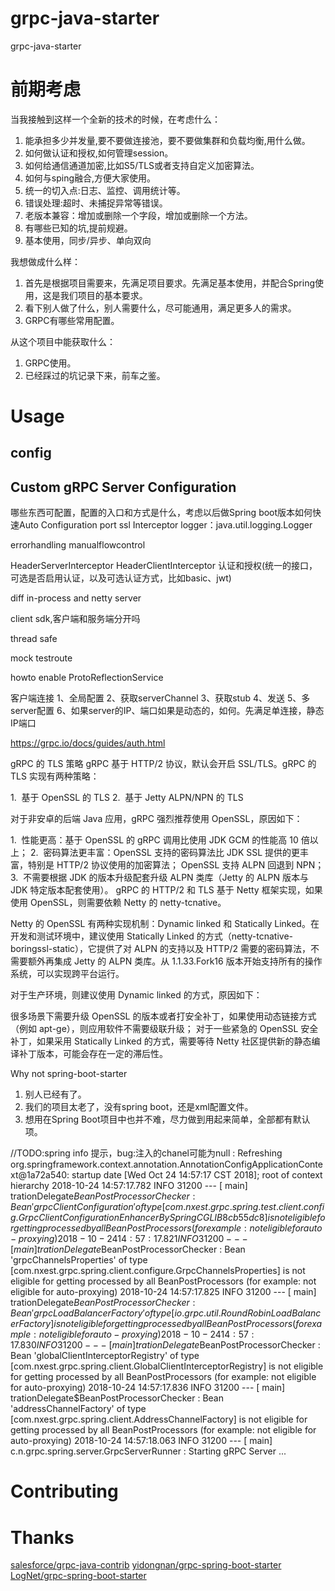 # grpc-java-starter
grpc-java-starter

# 前期考虑
当我接触到这样一个全新的技术的时候，在考虑什么：
1. 能承担多少并发量,要不要做连接池，要不要做集群和负载均衡,用什么做。
2. 如何做认证和授权,如何管理session。
3. 如何给通信通道加密,比如S5/TLS或者支持自定义加密算法。
4. 如何与sping融合,方便大家使用。
5. 统一的切入点:日志、监控、调用统计等。
6. 错误处理:超时、未捕捉异常等错误。
7. 老版本兼容：增加或删除一个字段，增加或删除一个方法。
8. 有哪些已知的坑,提前规避。
9. 基本使用，同步/异步、单向双向

我想做成什么样：
1. 首先是根据项目需要来，先满足项目要求。先满足基本使用，并配合Spring使用，这是我们项目的基本要求。
2. 看下别人做了什么，别人需要什么，尽可能通用，满足更多人的需求。
3. GRPC有哪些常用配置。

从这个项目中能获取什么：
1. GRPC使用。
2. 已经踩过的坑记录下来，前车之鉴。


# Usage

## config
## Custom gRPC Server Configuration

哪些东西可配置，配置的入口和方式是什么，考虑以后做Spring boot版本如何快速Auto Configuration
port
ssl
Interceptor
logger：java.util.logging.Logger


errorhandling
manualflowcontrol

HeaderServerInterceptor
HeaderClientInterceptor
认证和授权(统一的接口，可选是否启用认证，以及可选认证方式，比如basic、jwt)

diff in-process and netty server

client sdk,客户端和服务端分开吗

thread safe

mock testroute

howto enable ProtoReflectionService


客户端连接
1、全局配置
2、获取serverChannel
3、获取stub
4、发送
5、多server配置
6、如果server的IP、端口如果是动态的，如何。先满足单连接，静态IP端口


https://grpc.io/docs/guides/auth.html

gRPC 的 TLS 策略
gRPC 基于 HTTP/2 协议，默认会开启 SSL/TLS。gRPC 的 TLS 实现有两种策略：

1.  基于 OpenSSL 的 TLS
2.  基于 Jetty ALPN/NPN 的 TLS

对于非安卓的后端 Java 应用，gRPC 强烈推荐使用 OpenSSL，原因如下：

1.  性能更高：基于 OpenSSL 的 gRPC 调用比使用 JDK GCM 的性能高 10 倍以上；
2.  密码算法更丰富：OpenSSL 支持的密码算法比 JDK SSL 提供的更丰富，特别是 HTTP/2 协议使用的加密算法；
OpenSSL 支持 ALPN 回退到 NPN；
3.  不需要根据 JDK 的版本升级配套升级 ALPN 类库（Jetty 的 ALPN 版本与 JDK 特定版本配套使用）。
gRPC 的 HTTP/2 和 TLS 基于 Netty 框架实现，如果使用 OpenSSL，则需要依赖 Netty 的 netty-tcnative。


Netty 的 OpenSSL 有两种实现机制：Dynamic linked 和 Statically Linked。在开发和测试环境中，建议使用 Statically Linked 的方式（netty-tcnative-boringssl-static），它提供了对 ALPN 的支持以及 HTTP/2 需要的密码算法，不需要额外再集成 Jetty 的 ALPN 类库。从 1.1.33.Fork16 版本开始支持所有的操作系统，可以实现跨平台运行。

对于生产环境，则建议使用 Dynamic linked 的方式，原因如下：

很多场景下需要升级 OpenSSL 的版本或者打安全补丁，如果使用动态链接方式（例如 apt-ge），则应用软件不需要级联升级；
对于一些紧急的 OpenSSL 安全补丁，如果采用 Statically Linked 的方式，需要等待 Netty 社区提供新的静态编译补丁版本，可能会存在一定的滞后性。


Why not spring-boot-starter
1. 别人已经有了。
2. 我们的项目太老了，没有spring boot，还是xml配置文件。
3. 想用在Spring Boot项目中也并不难，尽力做到用起来简单，全部都有默认项。


//TODO:spring info 提示，bug:注入的chanel可能为null
 : Refreshing org.springframework.context.annotation.AnnotationConfigApplicationContext@1a72a540: startup date [Wed Oct 24 14:57:17 CST 2018]; root of context hierarchy
2018-10-24 14:57:17.782  INFO 31200 --- [           main] trationDelegate$BeanPostProcessorChecker : Bean 'grpcClientConfiguration' of type [com.nxest.grpc.spring.test.client.config.GrpcClientConfiguration$$EnhancerBySpringCGLIB$$8cb55dc8] is not eligible for getting processed by all BeanPostProcessors (for example: not eligible for auto-proxying)
2018-10-24 14:57:17.821  INFO 31200 --- [           main] trationDelegate$BeanPostProcessorChecker : Bean 'grpcChannelsProperties' of type [com.nxest.grpc.spring.client.configure.GrpcChannelsProperties] is not eligible for getting processed by all BeanPostProcessors (for example: not eligible for auto-proxying)
2018-10-24 14:57:17.825  INFO 31200 --- [           main] trationDelegate$BeanPostProcessorChecker : Bean 'grpcLoadBalancerFactory' of type [io.grpc.util.RoundRobinLoadBalancerFactory] is not eligible for getting processed by all BeanPostProcessors (for example: not eligible for auto-proxying)
2018-10-24 14:57:17.830  INFO 31200 --- [           main] trationDelegate$BeanPostProcessorChecker : Bean 'globalClientInterceptorRegistry' of type [com.nxest.grpc.spring.client.GlobalClientInterceptorRegistry] is not eligible for getting processed by all BeanPostProcessors (for example: not eligible for auto-proxying)
2018-10-24 14:57:17.836  INFO 31200 --- [           main] trationDelegate$BeanPostProcessorChecker : Bean 'addressChannelFactory' of type [com.nxest.grpc.spring.client.AddressChannelFactory] is not eligible for getting processed by all BeanPostProcessors (for example: not eligible for auto-proxying)
2018-10-24 14:57:18.063  INFO 31200 --- [           main] c.n.grpc.spring.server.GrpcServerRunner  : Starting gRPC Server ...


# Contributing

# Thanks

[salesforce/grpc-java-contrib](https://github.com/salesforce/grpc-java-contrib)
[yidongnan/grpc-spring-boot-starter](https://github.com/yidongnan/grpc-spring-boot-starter)
[LogNet/grpc-spring-boot-starter](https://github.com/LogNet/grpc-spring-boot-starter)
